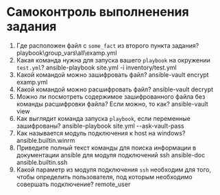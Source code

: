 # Самоконтроль выполненения задания

1. Где расположен файл с `some_fact` из второго пункта задания?
playbook\group_vars\all\examp.yml
2. Какая команда нужна для запуска вашего `playbook` на окружении `test.yml`?
ansible-playbook site.yml -i inventory/test.yml
3. Какой командой можно зашифровать файл?
ansible-vault encrypt examp.yml
4. Какой командой можно расшифровать файл?
ansible-vault decrypt <filename>
5. Можно ли посмотреть содержимое зашифрованного файла без команды расшифровки файла? Если можно, то как?
ansible-vault view <filename>
6. Как выглядит команда запуска `playbook`, если переменные зашифрованы?
ansible-playbook site.yml --ask-vault-pass
7. Как называется модуль подключения к host на windows?
ansible.builtin.winrm
8. Приведите полный текст команды для поиска информации в документации ansible для модуля подключений ssh
ansible-doc ansible.builtin.ssh
9. Какой параметр из модуля подключения `ssh` необходим для того, чтобы определить пользователя, под которым необходимо совершать подключение?
remote_user
